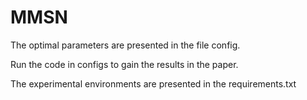 # MMSN
The optimal parameters are presented in the file config.

Run the code in configs to gain the results in the paper.

The experimental environments are presented in the requirements.txt

